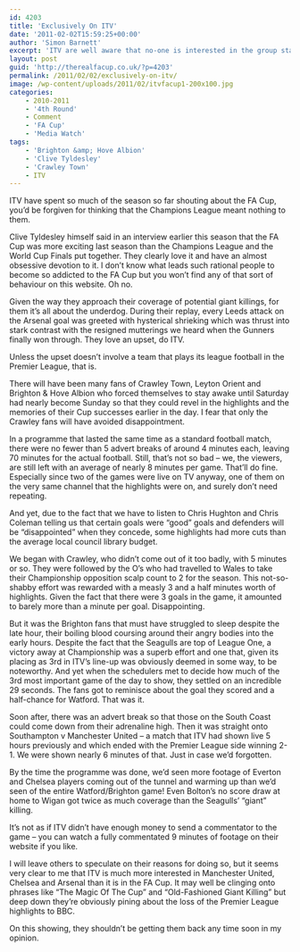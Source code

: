 ```yaml
---
id: 4203
title: 'Exclusively On ITV'
date: '2011-02-02T15:59:25+00:00'
author: 'Simon Barnett'
excerpt: 'ITV are well aware that no-one is interested in the group stages of the Champions League so they hawk the FA Cup around like it''s the new black until March. When it comes to highlights packages though, they really couldn''t give a monkeys.'
layout: post
guid: 'http://therealfacup.co.uk/?p=4203'
permalink: /2011/02/02/exclusively-on-itv/
image: /wp-content/uploads/2011/02/itvfacup1-200x100.jpg
categories:
    - 2010-2011
    - '4th Round'
    - Comment
    - 'FA Cup'
    - 'Media Watch'
tags:
    - 'Brighton &amp; Hove Albion'
    - 'Clive Tyldesley'
    - 'Crawley Town'
    - ITV
---
```


ITV have spent so much of the season so far shouting about the FA Cup, you’d be forgiven for thinking that the Champions League meant nothing to them.

Clive Tyldesley himself said in an interview earlier this season that the FA Cup was more exciting last season than the Champions League and the World Cup Finals put together. They clearly love it and have an almost obsessive devotion to it. I don’t know what leads such rational people to become so addicted to the FA Cup but you won’t find any of that sort of behaviour on this website. Oh no.

Given the way they approach their coverage of potential giant killings, for them it’s all about the underdog. During their replay, every Leeds attack on the Arsenal goal was greeted with hysterical shrieking which was thrust into stark contrast with the resigned mutterings we heard when the Gunners finally won through. They love an upset, do ITV.

Unless the upset doesn’t involve a team that plays its league football in the Premier League, that is.

There will have been many fans of Crawley Town, Leyton Orient and Brighton &amp; Hove Albion who forced themselves to stay awake until Saturday had nearly become Sunday so that they could revel in the highlights and the memories of their Cup successes earlier in the day. I fear that only the Crawley fans will have avoided disappointment.

In a programme that lasted the same time as a standard football match, there were no fewer than 5 advert breaks of around 4 minutes each, leaving 70 minutes for the actual football. Still, that’s not so bad – we, the viewers, are still left with an average of nearly 8 minutes per game. That’ll do fine. Especially since two of the games were live on TV anyway, one of them on the very same channel that the highlights were on, and surely don’t need repeating.

And yet, due to the fact that we have to listen to Chris Hughton and Chris Coleman telling us that certain goals were “good” goals and defenders will be “disappointed” when they concede, some highlights had more cuts than the average local council library budget.

We began with Crawley, who didn’t come out of it too badly, with 5 minutes or so. They were followed by the O’s who had travelled to Wales to take their Championship opposition scalp count to 2 for the season. This not-so-shabby effort was rewarded with a measly 3 and a half minutes worth of highlights. Given the fact that there were 3 goals in the game, it amounted to barely more than a minute per goal. Disappointing.

But it was the Brighton fans that must have struggled to sleep despite the late hour, their boiling blood coursing around their angry bodies into the early hours. Despite the fact that the Seagulls are top of League One, a victory away at Championship was a superb effort and one that, given its placing as 3rd in ITV’s line-up was obviously deemed in some way, to be noteworthy. And yet when the schedulers met to decide how much of the 3rd most important game of the day to show, they settled on an incredible 29 seconds. The fans got to reminisce about the goal they scored and a half-chance for Watford. That was it.

Soon after, there was an advert break so that those on the South Coast could come down from their adrenaline high. Then it was straight onto Southampton v Manchester United – a match that ITV had shown live 5 hours previously and which ended with the Premier League side winning 2-1. We were shown nearly 6 minutes of that. Just in case we’d forgotten.

By the time the programme was done, we’d seen more footage of Everton and Chelsea players coming out of the tunnel and warming up than we’d seen of the entire Watford/Brighton game! Even Bolton’s no score draw at home to Wigan got twice as much coverage than the Seagulls’ “giant” killing.

It’s not as if ITV didn’t have enough money to send a commentator to the game – you can watch a fully commentated 9 minutes of footage on their website if you like.

I will leave others to speculate on their reasons for doing so, but it seems very clear to me that ITV is much more interested in Manchester United, Chelsea and Arsenal than it is in the FA Cup. It may well be clinging onto phrases like “The Magic Of The Cup” and “Old-Fashioned Giant Killing” but deep down they’re obviously pining about the loss of the Premier League highlights to BBC.

On this showing, they shouldn’t be getting them back any time soon in my opinion.